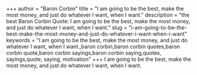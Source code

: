 +++
author = "Baron Corbin"
title = "I am going to be the best, make the most money, and just do whatever I want, when I want."
description = "the best Baron Corbin Quote: I am going to be the best, make the most money, and just do whatever I want, when I want."
slug = "i-am-going-to-be-the-best-make-the-most-money-and-just-do-whatever-i-want-when-i-want"
keywords = "I am going to be the best, make the most money, and just do whatever I want, when I want.,baron corbin,baron corbin quotes,baron corbin quote,baron corbin sayings,baron corbin saying,quotes, sayings,quote, saying, motivation"
+++
I am going to be the best, make the most money, and just do whatever I want, when I want.
